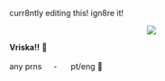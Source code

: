 
curr8ntly editing this! ign8re it!

<p align="center">
  <img src="[https://64.media.tumblr.com/6c5aede09381092b5a72a5a40de490da/84077746d488129a-cd/s400x600/e81cc486e1143b3335ed76a74537911c42fc2834.pnj](https://dividers.crd.co/assets/images/gallery10/1f2408b3.gif?v=05d33f91)">
<p align="center">
<p
[some text](color: blue)

  
  <b>Vriska!!</b> 🐋
<br><br>any prns⠀⠀-⠀⠀ pt/eng 🐎
  

